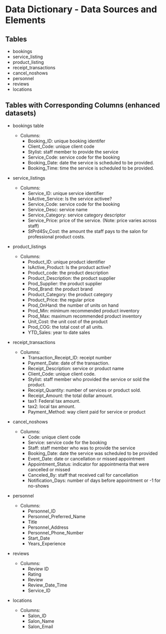 # Data Dictionary - Data Sources and Elements

## Tables
- bookings
- service_listing
- product_listing
- receipt_transactions
- cancel_noshows
- personnel
- reviews
- locations

## Tables with Corresponding Columns (enhanced datasets)
* bookings table
  - Columns:
     - Booking_ID: unique booking identifer
     - Client_Code:	unique client code
     - Stylist: staff member to provide the service
     - Service_Code: service code for the booking
     - Booking_Date: date the service is scheduled to be provided.	
     - Booking_Time: time the service is scheduled to be provided.

* service_listings
  - Columns:
     - Service_ID: unique service identifier	
     - IsActive_Service: Is the service activee?	
     - Service_Code: service code for the booking	
     - Service_Desc: service name
     - Service_Category: service category descriptor	
     - Service_Price: price of the service. (Note: price varies across staff)
     - StPrd4Sv_Cost: the amount the staff pays to the salon for professional product costs.

* product_listings
  - Columns:
     - Product_ID: unique product identifier	
     - IsActive_Product: Is the product active?	
     - Product_code: the product description	
     - Product_Description: the product supplier
     - Prod_Supplier: the product supplier
     - Prod_Brand: the product brand	
     - Product_Category: the product category
     - Product_Price: the regular price
     - Prod_OnHand: the number of units on hand
     - Prod_Min: minimum recommended product inventory	
     - Prod_Max: maximum recommended product inventory	
     - Unit_Cost: the unit cost of the product
     - Prod_COG: the total cost of all units.
     - YTD_Sales: year to date sales

* receipt_transactions
  - Columns:
     - Transaction_Receipt_ID: receipt number
     - Payment_Date:  date of the transaction.
     - Receipt_Description:  service or product name
     - Client_Code: unique client code.
     - Stylist:  staff member who provided the service or sold the product.
     - Receipt_Quantity: number of services or product sold.
     - Receipt_Amount: the total dollar amount.
     - tax1: Federal tax amount.
     - tax2: local tax amount.
     - Payment_Method: way client paid for service or product

* cancel_noshows
  - Columns:    
     - Code: unique client code
     - Service: service code for the booking
     - Staff: staff member who was to provide the service
     - Booking_Date: date the service was scheduled to be provided
     - Event_Date: date or cancellation or missed appointment
     - Appointment_Status: indicator for appointmenta that were cancelled or missed
     - Canceled_By: staff that received call for cancellation
     - Notification_Days: number of days before appointment or -1 for no-shows

* personnel
  - Columns:
     - Personnel_ID	
     - Personnel_Preferred_Name
     - Title
     - Personnel_Address
     - Personnel_Phone_Number
     - Start_Date	
     - Years_Experience
        
* reviews
  - Columns:
     - Review ID
     - Rating
     - Review
     - Review_Date_Time
     - Service_ID
    
* locations
  - Columns:
     - Salon_ID
     - Salon_Name
     - Salon_Email
     
